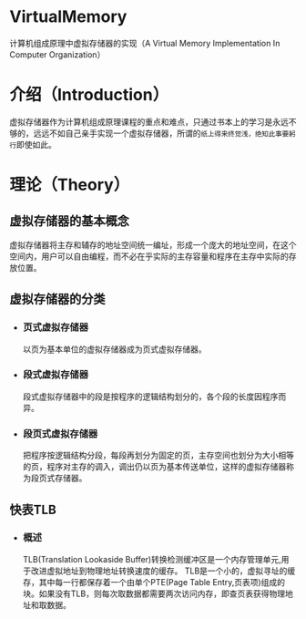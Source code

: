 # VirtualMemory
计算机组成原理中虚拟存储器的实现（A Virtual Memory Implementation In Computer Organization）

# 介绍（Introduction）
虚拟存储器作为计算机组成原理课程的重点和难点，只通过书本上的学习是永远不够的，远远不如自己亲手实现一个虚拟存储器，所谓的```纸上得来终觉浅，绝知此事要躬行```即使如此。

# 理论（Theory）

## 虚拟存储器的基本概念
虚拟存储器将主存和辅存的地址空间统一编址，形成一个庞大的地址空间，在这个空间内，用户可以自由编程，而不必在乎实际的主存容量和程序在主存中实际的存放位置。

## 虚拟存储器的分类

- ### 页式虚拟存储器
	以页为基本单位的虚拟存储器成为页式虚拟存储器。

- ### 段式虚拟存储器
	段式虚拟存储器中的段是按程序的逻辑结构划分的，各个段的长度因程序而异。

- ### 段页式虚拟存储器
	把程序按逻辑结构分段，每段再划分为固定的页，主存空间也划分为大小相等的页，程序对主存的调入，调出仍以页为基本传送单位，这样的虚拟存储器称为段页式存储器。	

## 快表TLB

- ### 概述
	TLB(Translation Lookaside Buffer)转换检测缓冲区是一个内存管理单元,用于改进虚拟地址到物理地址转换速度的缓存。
	TLB是一个小的，虚拟寻址的缓存，其中每一行都保存着一个由单个PTE(Page Table Entry,页表项)组成的块。如果没有TLB，则每次取数据都需要两次访问内存，即查页表获得物理地址和取数据。